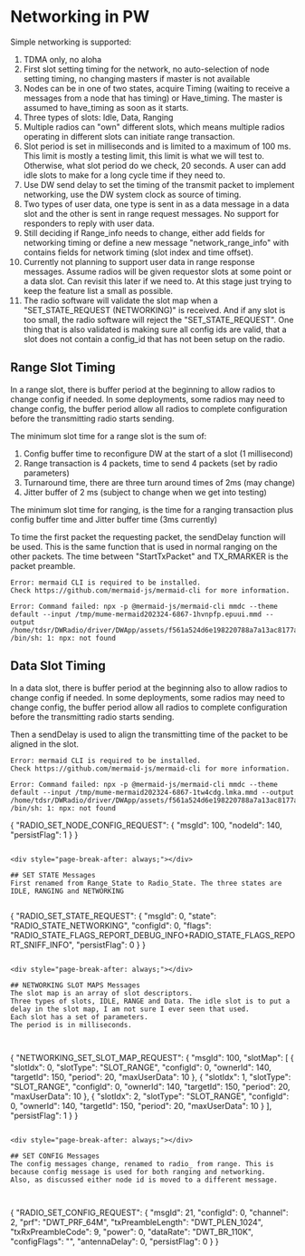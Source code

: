 #  Networking in PW
  
  
Simple networking is supported:
1. TDMA only, no aloha 
2. First slot setting timing for the network, no auto-selection of node setting timing, no changing masters if master is not available
3. Nodes can be in one of two states, acquire Timing (waiting to receive a messages from a node that has timing) or Have_timing. The master is assumed to have_timing as soon as it starts. 
4. Three types of slots: Idle, Data, Ranging
5. Multiple radios can "own" different slots, which means multiple radios operating in different slots can initiate range transaction. 
6. Slot period is set in milliseconds and is limited to a maximum of 100 ms. This limit is mostly a testing limit, this limit is what we will test to. Otherwise, what slot period do we check, 20 seconds. A user can add idle slots to make for a long cycle time if they need to. 
7. Use DW send delay to set the timing of the transmit packet to implement networking, use the DW system clock as source of timing.
8. Two types of user data, one type is sent in as a data message in a data slot and the other is sent in range request messages. No support for responders to reply with user data. 
9. Still deciding if Range_info needs to change,  either add fields for networking timing or define a new message "network_range_info" with contains fields for network timing (slot index and time offset).
10. Currently not planning to support user data in range response messages. Assume radios will be given requestor slots at some point or a data slot. Can revisit this later if we need to. At this stage just trying to keep the feature list a small as possible. 
11. The radio software will validate the slot map when a "SET_STATE_REQUEST (NETWORKING)" is received. And if any slot is too small, the radio software will reject the "SET_STATE_REQUEST". One thing that is also validated is making sure all config ids are valid, that a slot does not contain a config_id that has not been setup on the radio. 
  
<div style="page-break-after: always;"></div>
  
##  Range Slot Timing
  
In a range slot, there is buffer period at the beginning to allow radios to change config if needed. In some deployments, some radios may need to change config, the buffer period allow all radios to complete configuration before the transmitting radio starts sending. 
  
The minimum slot time for a range slot is the sum of:
1. Config buffer time to reconfigure DW at the start of a slot (1 millisecond)
2. Range transaction is 4 packets, time to send 4 packets (set by radio parameters)
3. Turnaround time, there are three turn around times of 2ms (may change)
4. Jitter buffer of 2 ms (subject to change when we get into testing)
  
The minimum slot time for ranging, is the time for a ranging transaction plus config buffer time and Jitter buffer time (3ms currently)
  
  
  
To time the first packet the requesting packet, the sendDelay function will be used. This is the same function that is used in normal ranging on the other packets. 
The time between "StartTxPacket" and TX_RMARKER is the packet preamble. 
  

```
Error: mermaid CLI is required to be installed.
Check https://github.com/mermaid-js/mermaid-cli for more information.

Error: Command failed: npx -p @mermaid-js/mermaid-cli mmdc --theme default --input /tmp/mume-mermaid202324-6867-1hvnpfp.epuui.mmd --output /home/tdsr/DWRadio/driver/DWApp/assets/f561a524d6e198220788a7a13ac8177a0.png
/bin/sh: 1: npx: not found

```  

  
  
<div style="page-break-after: always;"></div>
  
##  Data Slot Timing
  
  
  
In a data slot, there is buffer period at the beginning also to allow radios to change config if needed. In some deployments, some radios may need to change config, the buffer period allow all radios to complete configuration before the transmitting radio starts sending. 
  
Then a sendDelay is used to align the transmitting time of the packet to be aligned in the slot. 
  

```
Error: mermaid CLI is required to be installed.
Check https://github.com/mermaid-js/mermaid-cli for more information.

Error: Command failed: npx -p @mermaid-js/mermaid-cli mmdc --theme default --input /tmp/mume-mermaid202324-6867-1tw4cdg.lmka.mmd --output /home/tdsr/DWRadio/driver/DWApp/assets/f561a524d6e198220788a7a13ac8177a1.png
/bin/sh: 1: npx: not found

```  

{
    "RADIO_SET_NODE_CONFIG_REQUEST": {
        "msgId": 100,
        "nodeId": 140,
        "persistFlag": 1
    }
}
```
  
<div style="page-break-after: always;"></div>
  
## SET STATE Messages
First renamed from Range_State to Radio_State. The three states are IDLE, RANGING and NETWORKING
  
```
{
    "RADIO_SET_STATE_REQUEST": {
        "msgId": 0,
        "state": "RADIO_STATE_NETWORKING",
        "configId": 0,
        "flags": "RADIO_STATE_FLAGS_REPORT_DEBUG_INFO+RADIO_STATE_FLAGS_REPORT_SNIFF_INFO",
        "persistFlag": 0
    }
}
```
  
<div style="page-break-after: always;"></div>
  
## NETWORKING SLOT MAPS Messages
The slot map is an array of slot descriptors. 
Three types of slots, IDLE, RANGE and Data. The idle slot is to put a delay in the slot map, I am not sure I ever seen that used.  
Each slot has a set of parameters.
The period is in milliseconds. 
  
  
```
{
    "NETWORKING_SET_SLOT_MAP_REQUEST": {
        "msgId": 100,
        "slotMap": [
            {
                "slotIdx": 0,
                "slotType": "SLOT_RANGE",
                "configId": 0,
                "ownerId": 140,
                "targetId": 150,
                "period": 20,
                "maxUserData": 10
            },
            {
                "slotIdx": 1,
                "slotType": "SLOT_RANGE",
                "configId": 0,
                "ownerId": 140,
                "targetId": 150,
                "period": 20,
                "maxUserData": 10
            },
            {
                "slotIdx": 2,
                "slotType": "SLOT_RANGE",
                "configId": 0,
                "ownerId": 140,
                "targetId": 150,
                "period": 20,
                "maxUserData": 10
            }
        ],
        "persistFlag": 1
    }
}
```
  
<div style="page-break-after: always;"></div>
  
## SET CONFIG Messages
The config messages change, renamed to radio_ from range. This is because config message is used for both ranging and networking. 
Also, as discussed either node id is moved to a different message.
  
  
```
{
    "RADIO_SET_CONFIG_REQUEST": {
        "msgId": 21,
        "configId": 0,
        "channel": 2,
        "prf": "DWT_PRF_64M",
        "txPreambleLength": "DWT_PLEN_1024",
        "txRxPreambleCode": 9,
        "power": 0,
        "dataRate": "DWT_BR_110K",
        "configFlags": "",
        "antennaDelay": 0,
        "persistFlag": 0
    }
}
```
  
  